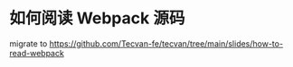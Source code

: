# 如何阅读 Webpack 源码

migrate to <https://github.com/Tecvan-fe/tecvan/tree/main/slides/how-to-read-webpack>